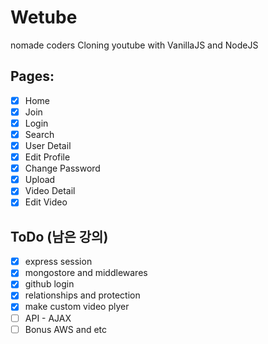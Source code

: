 # Wetube

nomade coders
Cloning youtube with VanillaJS and NodeJS

## Pages:

- [x] Home
- [x] Join
- [x] Login
- [x] Search
- [x] User Detail
- [x] Edit Profile
- [x] Change Password
- [x] Upload
- [x] Video Detail
- [x] Edit Video

## ToDo (남은 강의)

- [x] express session
- [x] mongostore and middlewares
- [x] github login
- [x] relationships and protection
- [x] make custom video plyer
- [ ] API - AJAX
- [ ] Bonus AWS and etc
